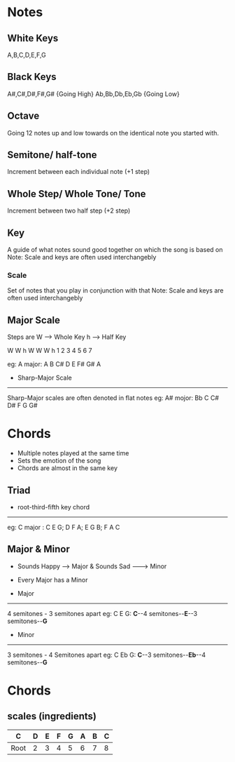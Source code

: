 # Notes

White Keys
----
A,B,C,D,E,F,G

Black Keys
---
A#,C#,D#,F#,G# {Going High}
Ab,Bb,Db,Eb,Gb {Going Low}

Octave
---
Going 12 notes up and low towards on the  identical note you started with.

Semitone/ half-tone
---
Increment between each individual note (+1 step)

Whole Step/ Whole Tone/ Tone
----
Increment between two half step (+2 step)

Key
---
A guide of what notes sound good together on which the song is based on
Note: Scale and keys are often used interchangebly

### Scale
Set of notes that you play in conjunction with that
Note: Scale and keys are often used interchangebly

Major Scale
---
Steps are
W --> Whole Key
h -->  Half Key

W W h W W W h
1 2 3 4 5 6 7

eg: A major: A B C# D E F# G# A

- Sharp-Major Scale
---
Sharp-Major scales are often denoted in flat notes
eg: A# mojor: Bb C C# D# F G G#

# Chords

- Multiple notes played at the same time
- Sets the emotion of the song
- Chords are almost in the same key

Triad
---
- root-third-fifth key chord
---
eg: C major : C E G; D F A; E G B; F A C

Major & Minor
---
- Sounds Happy --> Major & Sounds Sad ---> Minor
- Every Major has a Minor

- Major
-----
4 semitones - 3 semitones apart
eg: C E G: **C**--4 semitones--**E**--3 semitones--**G**

- Minor
-----
3 semitones - 4 Semitones apart
eg: C Eb G: **C**--3 semitones--**Eb**--4 semitones--**G**


# Chords
## scales (ingredients)


| C    | D   | E   | F   | G   | A   | B   | C   |
| ---- | --- | --- | --- | --- | --- | --- | --- |
| Root | 2   | 3   | 4   | 5   | 6   | 7   | 8   |


